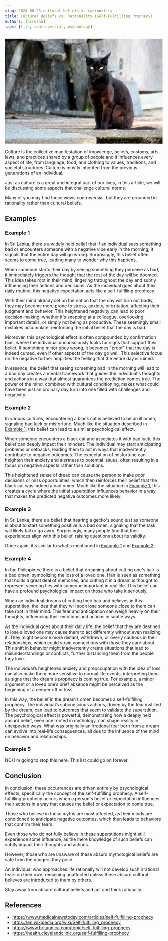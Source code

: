 ```yaml
---
slug: 2024-08-23-cultural-beliefs-vs-rationality
title: Cultural Beliefs vs. Rationality (Self-Fulfilling Prophecy)
authors: [hirusha]
tags: [life, controversial, psychology]
---
```


![](./media/2024-08-23-cultural-beliefs-vs-rationality.jpg)

Culture is the collective manifestation of knowledge, beliefs, customs, arts, laws, and practices shared by a group of people and it influences every aspect of life, from language, food, and clothing to values, traditions, and societal structures. Culture is mostly inherited from the previous generations of an individual.

Just as culture is a great and integral part of our lives, in this article, we will be discussing some aspects that challenge cultural norms. 

Many of you may find these views controversial, but they are grounded in rationality rather than cultural beliefs.

<!--truncate-->

## Examples

### Example 1

In Sri Lanka, there's a widely held belief that if an individual sees something bad or encounters someone with a negative vibe early in the morning, it signals that the entire day will go wrong. Surprisingly, this belief often seems to come true, leading many to wonder why this happens.

When someone starts their day by seeing something they perceive as bad, it immediately triggers the thought that the rest of the day will be doomed. This idea takes root in their mind, lingering throughout the day and subtly influencing their actions and decisions. As the individual goes about their daily routine, this negative expectation acts like a self-fulfilling prophecy. 

With their mind already set on the notion that the day will turn out badly, they may become more prone to stress, anxiety, or irritation, affecting their judgment and behavior. This heightened negativity can lead to poor decision-making, whether it's snapping at a colleague, overlooking important details, or simply not being as productive. These seemingly small mistakes accumulate, reinforcing the initial belief that the day is bad.

Moreover, this psychological effect is often compounded by confirmation bias, where the individual unconsciously looks for signs that support their belief. If something minor goes wrong, it becomes "proof" that the day is indeed cursed, even if other aspects of the day go well. This selective focus on the negative further amplifies the feeling that the entire day is ruined.

In essence, the belief that seeing something bad in the morning will lead to a bad day creates a mental framework that guides the individual's thoughts and actions in a way that almost guarantees the prediction comes true. The power of the mind, combined with cultural conditioning, makes what could have been just an ordinary day turn into one filled with challenges and negativity.

### Example 2

In various cultures, encountering a black cat is believed to be an ill omen, signaling bad luck or misfortune. Much like the situation described in [Example 1](#example-1), this belief can lead to a similar psychological effect.

When someone encounters a black cat and associates it with bad luck, this belief can deeply impact their mindset. The individual may start anticipating problems or setbacks, leading them to act in ways that inadvertently contribute to negative outcomes. The expectation of misfortune can heighten their anxiety and alertness to potential issues, often resulting in a focus on negative aspects rather than solutions.

This heightened sense of dread can cause the person to make poor decisions or miss opportunities, which then reinforces their belief that the black cat was indeed a bad omen. Much like the situation in [Example 1](#example-1), this creates a cycle where the initial superstition influences behavior in a way that makes the predicted negative outcomes more likely.

### Example 3

In Sri Lanka, there's a belief that hearing a gecko's sound just as someone is about to start something positive is a bad omen, signaling that the task will likely fail or go awry. Surprisingly, many people find that their experiences align with this belief, raising questions about its validity.

Once again, it's similar to what's mentioned in [Example 1](#example-1) and [Example 2](#example-2).

### Example 4

In the Philippines, there is a belief that dreaming about cutting one's hair is a bad omen, symbolizing the loss of a loved one. Hair is seen as something that holds a great deal of memories, and cutting it in a dream is thought to represent severing ties with someone important in real life. This belief can have a profound psychological impact on those who take it seriously.

When an individual dreams of cutting their hair and believes in this superstition, the idea that they will soon lose someone close to them can take root in their mind. This fear and anticipation can weigh heavily on their thoughts, influencing their emotions and actions in subtle ways.

As the individual goes about their daily life, the belief that they are destined to lose a loved one may cause them to act differently without even realizing it. They might become more distant, withdrawn, or overly cautious in their relationships, which could strain connections with those they care about. This shift in behavior might inadvertently create situations that lead to misunderstandings or conflicts, further distancing them from the people they love.

The individual’s heightened anxiety and preoccupation with the idea of loss can also make them more sensitive to normal life events, interpreting them as signs that the dream's prophecy is coming true. For example, a minor argument or a loved one’s brief absence might be perceived as the beginning of a deeper rift or loss.

In this way, the belief in the dream’s omen becomes a self-fulfilling prophecy. The individual’s subconscious actions, driven by the fear instilled by the dream, can lead to outcomes that seem to validate the superstition. The psychological effect is powerful, demonstrating how a deeply held absurd belief, even one rooted in mythology, can shape reality in unexpected ways. What was originally an irrational fear born from a dream can evolve into real-life consequences, all due to the influence of the mind on behavior and relationships.

### Example 5

NO! I’m going to stop this here. This list could go on forever.

## Conclusion

In conclusion, these occurrences are driven entirely by psychological effects, specifically the concept of the self-fulfilling prophecy. A self-fulfilling prophecy occurs when a person's belief or expectation influences their actions in a way that causes the belief or expectation to come true.

Those who believe in these myths are most affected, as their minds are conditioned to anticipate negative outcomes, which then leads to behaviors that confirm their fears.

Even those who do not fully believe in these superstitions might still experience some influence, as the mere knowledge of such beliefs can subtly impact their thoughts and actions. 

However, those who are unaware of these absurd mythological beliefs are safe from the dangers they pose. 

An individual who approaches life rationally will not develop such irrational fears on their own, remaining unaffected unless these absurd cultural believes are introduced to them by others.

Stay away from absurd cultural beliefs and act and think rationally.

## References

- https://www.medicalnewstoday.com/articles/self-fulfilling-prophecy
- https://en.wikipedia.org/wiki/Self-fulfilling_prophecy
- https://www.britannica.com/topic/self-fulfilling-prophecy
- https://health.clevelandclinic.org/self-fulfilling-prophecy
